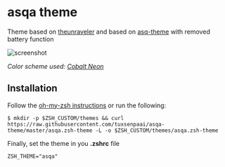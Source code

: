 # asqa theme

Theme based on [theunraveler](https://github.com/robbyrussell/oh-my-zsh/wiki/Themes#theunraveler) and based on [asq-theme](https://github.com/AugustoQueiroz/asq-theme) with removed battery function

![screenshot](asq.png)

*Color scheme used: [Cobalt Neon](https://github.com/lysyi3m/osx-terminal-themes#cobalt-neon)*

## Installation

Follow the [oh-my-zsh instructions](https://github.com/robbyrussell/oh-my-zsh/wiki/Customization#overriding-and-adding-themes) or run the following:
```
$ mkdir -p $ZSH_CUSTOM/themes && curl https://raw.githubusercontent.com/tuxsenpaai/asqa-theme/master/asqa.zsh-theme -L -o $ZSH_CUSTOM/themes/asqa.zsh-theme
```

Finally, set the theme in you **.zshrc** file

```
ZSH_THEME="asqa"
```
